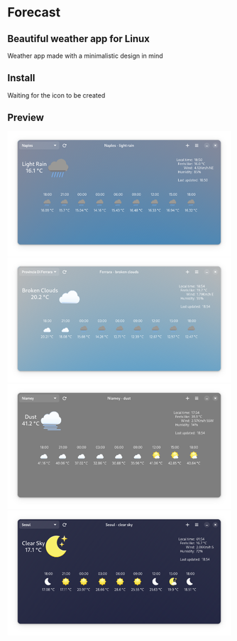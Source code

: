 # Forecast
<h2> Beautiful weather app for Linux </h2>
<p> Weather app made with a minimalistic design in mind</p>
<h2>Install</h2>
Waiting for the icon to be created

<h2>Preview</h2>
<img src="data/images/app1.png" alt=""> 
<img src="data/images/app2.png" alt=""> 
<img src="data/images/app3.png" alt=""> 
<img src="data/images/app4.png" alt=""> 
